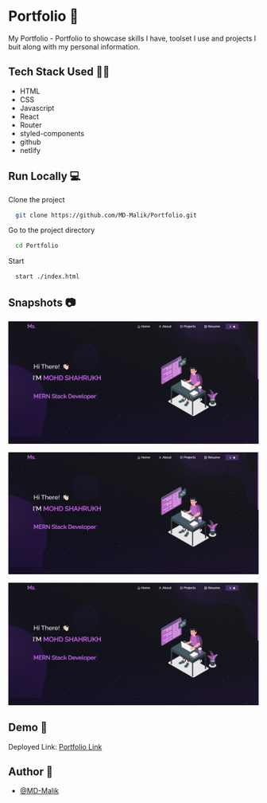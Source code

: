 # Portfolio 🌇

My Portfolio - Portfolio to showcase skills I have, toolset I use and projects I buit along with my personal information.


## Tech Stack Used 👩‍💻

- HTML
- CSS
- Javascript
- React
- Router
- styled-components
- github
- netlify

## Run Locally 💻

Clone the project

```bash
  git clone https://github.com/MD-Malik/Portfolio.git
```

Go to the project directory

```bash
  cd Portfolio
```

Start

```bash
  start ./index.html
```


## Snapshots 📷

![](https://github.com/MD-Malik/Portfolio/blob/main/src/images/portfolio_image1.png?raw=true)

![](https://github.com/MD-Malik/Portfolio/blob/main/src/images/portfolio_image1.png?raw=true)

![](https://github.com/MD-Malik/Portfolio/blob/main/src/images/portfolio_image1.png?raw=true)
## Demo 🎥

Deployed Link: [Portfolio Link](https://portfoliomohdshahrukh.netlify.app/)


## Author 🤝

- [@MD-Malik](https://github.com/MD-Malik)
